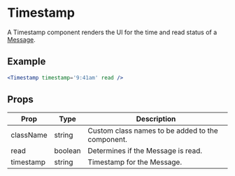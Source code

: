 # Timestamp

A Timestamp component renders the UI for the time and read status of a [Message](./Message.md).


## Example

```jsx
<Timestamp timestamp='9:41am' read />
```


## Props

| Prop | Type | Description |
| --- | --- | --- |
| className | string | Custom class names to be added to the component. |
| read | boolean | Determines if the Message is read. |
| timestamp | string | Timestamp for the Message. |
